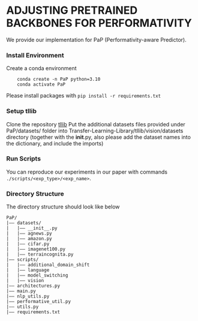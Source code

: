 # ADJUSTING PRETRAINED BACKBONES FOR PERFORMATIVITY
We provide our implementation for PaP (Performativity-aware Predictor).


### Install Environment
Create a conda environment 
```shell
    conda create -n PaP python=3.10
    conda activate PaP
```

Please install packages with `pip install -r requirements.txt`

### Setup tllib 
Clone the repository [tllib](https://github.com/thuml/Transfer-Learning-Library)
Put the additional datasets files provided under PaP/datasets/ folder into Transfer-Learning-Library/tllib/vision/datasets directory (together with the __init__.py, also please add the dataset names into the dictionary, and include the imports)


### Run Scripts
You can reproduce our experiments in our paper with commands `./scripts/<exp_type>/<exp_name>`.

### Directory Structure
The directory structure should look like below
```
PaP/
|–– datasets/
|   |–– __init__.py
|   |–– agnews.py
|   |–– amazon.py
|   |–– cifar.py
|   |–– imagenet100.py
|   |–– terraincognita.py
|–– scripts/
|   |–– additional_domain_shift
|   |–– language
|   |–– model_switching
|   |–– vision
|–– architectures.py
|–– main.py
|–– nlp_utils.py
|–– performative_util.py
|–– utils.py
|–– requirements.txt
```